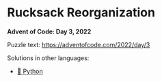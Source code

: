# Rucksack Reorganization

**Advent of Code: Day 3, 2022**

Puzzle text: <https://adventofcode.com/2022/day/3>

Solutions in other languages:

- [🐍 Python](../../../../python/2022/03_rucksack_reorganization/README.md)
